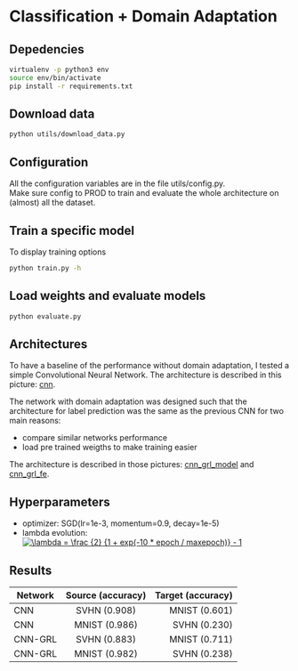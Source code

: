 # Classification + Domain Adaptation

## Depedencies

```bash
virtualenv -p python3 env
source env/bin/activate
pip install -r requirements.txt
```

## Download data

```bash
python utils/download_data.py
```

## Configuration

All the configuration variables are in the file utils/config.py.  
Make sure config to PROD to train and evaluate the whole architecture on (almost) all the dataset.

## Train a specific model

To display training options

```bash
python train.py -h
```

## Load weights and evaluate models

```bash
python evaluate.py
```

## Architectures

To have a baseline of the performance without domain adaptation, I tested a simple Convolutional Neural Network. The architecture is described in this picture: [cnn].

The network with domain adaptation was designed such that the architecture for label prediction was the same as the previous CNN for two main reasons:
- compare similar networks performance
- load pre trained weigths to make training easier

The architecture is described in those pictures: [cnn_grl_model] and [cnn_grl_fe].

## Hyperparameters

- optimizer: SGD(lr=1e-3, momentum=0.9, decay=1e-5)
- lambda evolution:   
<a href="https://www.codecogs.com/eqnedit.php?latex=\lambda&space;=&space;\frac&space;{2}&space;{1&space;&plus;&space;exp(-10&space;*&space;epoch&space;/&space;maxepoch)}&space;-&space;1" target="_blank"><img src="https://latex.codecogs.com/gif.latex?\lambda&space;=&space;\frac&space;{2}&space;{1&space;&plus;&space;exp(-10&space;*&space;epoch&space;/&space;maxepoch)}&space;-&space;1" title="\lambda = \frac {2} {1 + exp(-10 * epoch / maxepoch)} - 1" /></a>  

## Results
    
| Network       | Source (accuracy) | Target (accuracy) |
| ------------- |:-----------------:| -----------------:|
| CNN           | SVHN (0.908)      | MNIST (0.601)     |
| CNN           | MNIST (0.986)     | SVHN (0.230)      |
| CNN-GRL       | SVHN  (0.883)     | MNIST (0.711)     |
| CNN-GRL       | MNIST (0.982)     | SVHN (0.238)      |


[cnn]: img/cnn.png "CNN architecture"
[cnn_grl_model]: img/cnn_grl/model.png "CNN-GRL architecture"
[cnn_grl_fe]: img/cnn_grl/feature_extractor.png "CNN-GRL architecture"
